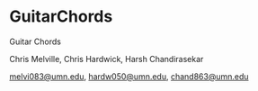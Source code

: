 # GuitarChords

Guitar Chords

Chris Melville, Chris Hardwick, Harsh Chandirasekar

melvi083@umn.edu, hardw050@umn.edu, chand863@umn.edu


